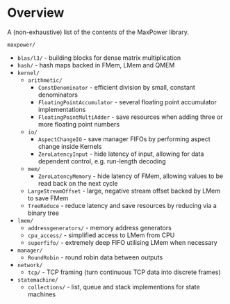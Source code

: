 Overview
========

A (non-exhaustive) list of the contents of the MaxPower library.

`maxpower/`
* `blas/l3/` - building blocks for dense matrix multiplication
* `hash/` - hash maps backed in FMem, LMem and QMEM
* `kernel/`
  * `arithmetic/`
    - `ConstDenominator` - efficient division by small, constant denominators
    - `FloatingPointAccumulator` - several floating point accumulator implementations
    - `FloatingPointMultiAdder` - save resources when adding three or more floating point numbers
  * `io/`
    - `AspectChangeIO` - save manager FIFOs by performing aspect change inside Kernels
    - `ZeroLatencyInput` - hide latency of input, allowing for data dependent control, e.g. run-length decoding
  * `mem/`
    - `ZeroLatencyMemory` - hide latency of FMem, allowing values to be read back on the next cycle
  * `LargeStreamOffset` - large, negative stream offset backed by LMem to save FMem
  * `TreeReduce` - reduce latency and save resources by reducing via a binary tree
* `lmem/`
  * `addressgenerators/` - memory address generators
  * `cpu_access/` - simplified access to LMem from CPU
  * `superfifo/` - extremely deep FIFO utilising LMem when necessary
* `manager/`
  - `RoundRobin` - round robin data between outputs
* `network/`
  * `tcp/` - TCP framing (turn continuous TCP data into discrete frames)
* `statemachine/`
  * `collections/` - list, queue and stack implementions for state machines
